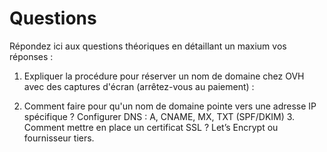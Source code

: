 # Questions

Répondez ici aux questions théoriques en détaillant un maxium vos réponses :

1) Expliquer la procédure pour réserver un nom de domaine chez OVH avec des captures d'écran (arrêtez-vous au paiement) :

2. Comment faire pour qu'un nom de domaine pointe vers une adresse IP spécifique ?
   Configurer DNS : A, CNAME, MX, TXT (SPF/DKIM)
   3. Comment mettre en place un certificat SSL ?
   Let’s Encrypt ou fournisseur tiers.
